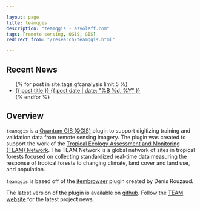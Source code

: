```yaml
---

layout: page
title: teamqgis
description: "teamqgis - azvoleff.com"
tags: [remote sensing, QGIS, GIS]
redirect_from: "/research/teamqgis.html"

---
```


## Recent News
<ul class="post-list">
{% for post in site.tags.gfcanalysis limit:5 %} 
  <li><article><a href="{{ site.url }}{{ post.url }}">{{ post.title }} <span class="entry-date"><time datetime="{{ post.date | date_to_xmlschema }}">{{ post.date | date: "%B %d, %Y" }}</time></span></a></article></li>
{% endfor %}
</ul>

## Overview

`teamqgis` is a [Quantum GIS (QGIS)](http://www.qgis.org/) plugin to support 
digitizing training and validation data from remote sensing imagery. The plugin 
was created to support the work of the [Tropical Ecology Assessment and Monitoring 
(TEAM) Network](http://www.teamnetwork.org). The TEAM Network is a global 
network of sites in tropical forests focused on collecting standardized 
real-time data measuring the response of tropical forests to changing climate, 
land cover and land use, and population.

`teamqgis` is based off of the 
[itembrowser](http://3nids.github.io/itembrowser) plugin created by Denis 
Rouzaud.

The latest version of the plugin is available on 
[github](https://github.com/azvoleff/teamqgis). Follow the [TEAM 
website](http://www.teamnetwork.org) for the latest project news.

